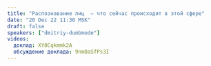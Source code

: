 ```yaml
---
title: "Распознавание лиц  — что сейчас происходит в этой сфере"
date: "20 Dec 22 11:30 MSK"
draft: false
speakers: ["dmitriy-dumbmode"]
videos:
  доклад: XY0Cqkmmk2A
  обсуждение доклада: 9nmOaSfPs3I
---
```

